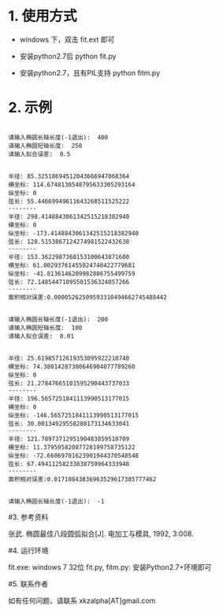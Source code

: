 # 1. 使用方式

* windows 下，双击 fit.ext 即可

* 安装python2.7后
    python fit.py 

* 安装python2.7，且有PIL支持
    python fitm.py

# 2. 示例

```

请输入椭圆长轴长度(-1退出):  400
请输入椭圆短轴长度:  250
请输入拟合误差:  0.5


半径: 85.32518694512043666947068364
横坐标: 114.6748130548795633305293164
纵坐标: 0
弦长: 55.44669949611643268511525222
--------
半径: 298.4148843061342515218382940
横坐标: 0
纵坐标: -173.4148843061342515218382940
弦长: 128.5153867124274981522432638
--------
半径: 153.3622987368153100643871600
横坐标: 61.00293761455024740422779681
纵坐标: -41.8136146209982886755499759
弦长: 72.14854471095501536324057266
--------
面积相对误差:0.00005262509593310494662745488442


请输入椭圆长轴长度(-1退出):  200
请输入椭圆短轴长度:  100
请输入拟合误差:  0.01


半径: 25.61985712619353095922210740
横坐标: 74.38014287380646904077789260
纵坐标: 0
弦长: 21.27847665101595290443737033
--------
半径: 196.5657251841113990513177015
横坐标: 0
纵坐标: -146.5657251841113990513177015
弦长: 30.00134929558280173134633041
--------
半径: 121.7897371295190483859510709
横坐标: 11.37959582087728199758735122
纵坐标: -72.66069701623901944370548548
弦长: 67.49411258233838759964333948
--------
面积相对误差:0.01710843836963529617385777462


请输入椭圆长轴长度(-1退出):  -1

```

#3. 参考资料

张武. 椭圆最佳八段圆弧拟合[J]. 电加工与模具, 1992, 3:008.


#4. 运行环境

fit.exe: windows 7 32位
fit.py, fitm.py: 安装Python2.7+环境即可


#5. 联系作者

如有任何问题，请联系 xkzalpha[AT]gmail.com
